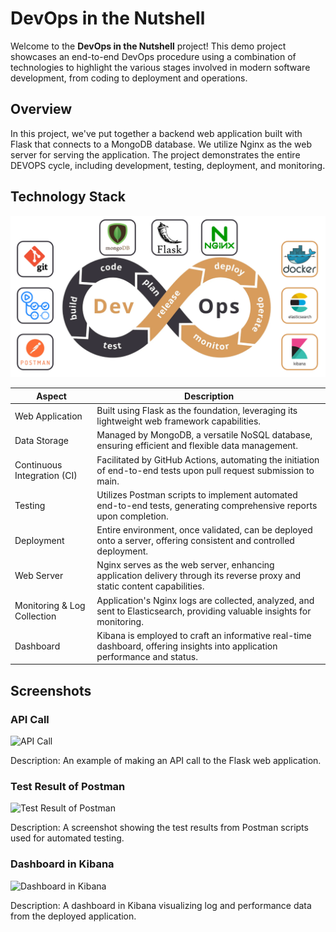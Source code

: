# DevOps in the Nutshell

Welcome to the **DevOps in the Nutshell** project! This demo project showcases an end-to-end DevOps procedure using a combination of technologies to highlight the various stages involved in modern software development, from coding to deployment and operations.

## Overview
In this project, we've put together a backend web application built with Flask that connects to a MongoDB database. We utilize Nginx as the web server for serving the application. The project demonstrates the entire DEVOPS cycle, including development, testing, deployment, and monitoring.

## Technology Stack
<img src="./images/devops.png" width="800px"/>

| Aspect                         | Description                                                                                                              |
| ------------------------------ | ------------------------------------------------------------------------------------------------------------------------ |
| Web Application                | Built using Flask as the foundation, leveraging its lightweight web framework capabilities.                            |
| Data Storage                   | Managed by MongoDB, a versatile NoSQL database, ensuring efficient and flexible data management.                      |
| Continuous Integration (CI)    | Facilitated by GitHub Actions, automating the initiation of end-to-end tests upon pull request submission to main.      |
| Testing                        | Utilizes Postman scripts to implement automated end-to-end tests, generating comprehensive reports upon completion.    |
| Deployment                     | Entire environment, once validated, can be deployed onto a server, offering consistent and controlled deployment.      |
| Web Server                     | Nginx serves as the web server, enhancing application delivery through its reverse proxy and static content capabilities. |
| Monitoring & Log Collection    | Application's Nginx logs are collected, analyzed, and sent to Elasticsearch, providing valuable insights for monitoring. |
| Dashboard                      | Kibana is employed to craft an informative real-time dashboard, offering insights into application performance and status.|

## Screenshots
### API Call

![API Call](screenshots/api_call.png)

Description: An example of making an API call to the Flask web application.

### Test Result of Postman
![Test Result of Postman](screenshots/postman_test_result.png)

Description: A screenshot showing the test results from Postman scripts used for automated testing.

### Dashboard in Kibana

![Dashboard in Kibana](screenshots/kibana_dashboard.png)

Description: A dashboard in Kibana visualizing log and performance data from the deployed application.
